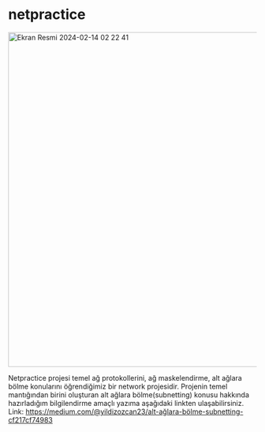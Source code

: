 # netpractice
<img width="678" alt="Ekran Resmi 2024-02-14 02 22 41" src="https://github.com/yildizozcan/netpractice/assets/129951908/41f3e04e-0b32-4269-8a42-029ff1b55d2a">

Netpractice projesi temel ağ protokollerini, ağ maskelendirme, alt ağlara bölme konularını öğrendiğimiz bir network projesidir.
Projenin temel mantığından birini oluşturan alt ağlara bölme(subnetting) konusu hakkında hazırladığım bilgilendirme amaçlı yazıma aşağıdaki linkten ulaşabilirsiniz.
Link: https://medium.com/@yildizozcan23/alt-ağlara-bölme-subnetting-cf217cf74983
